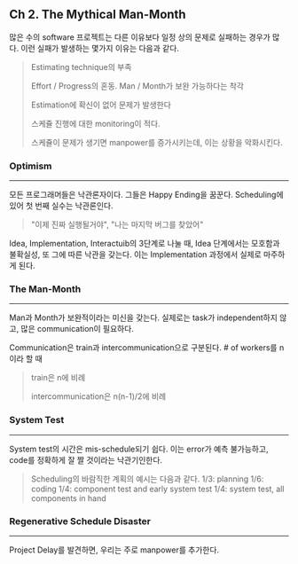 ## Ch 2. The Mythical Man-Month

많은 수의 software 프로젝트는 다른 이유보다 일정 상의 문제로 실패하는 경우가 많다. 이런 실패가 발생하는 몇가지 이유는 다음과 같다.

> Estimating technique의 부족
> 
> Effort / Progress의 혼동. Man / Month가 보완 가능하다는 착각
> 
> Estimation에 확신이 없어 문제가 발생한다
> 
> 스케쥴 진행에 대한 monitoring이 적다.
> 
> 스케쥴이 문제가 생기면 manpower를 증가시키는데, 이는 상황을 악화시킨다.




### Optimism
----
모든 프로그래머들은 낙관론자이다. 그들은 Happy Ending을 꿈꾼다. Scheduling에 있어 첫 번째 실수는 낙관론인다.
> "이제 진짜 실행될거야", "나는 마지막 버그를 찾았어"

Idea, Implementation, Interactuib의 3단계로 나눌 때, Idea 단계에서는 모호함과 불확실성, 또 그에 따른 낙관을 갖는다. 이는 Implementation 과정에서 실제로 마주하게 된다.


### The Man-Month
----
Man과 Month가 보완적이라는 미신을 갖는다. 실제로는 task가 independent하지 않고, 많은 communication이 필요하다.

Communication은 train과 intercommunication으로 구분된다. # of workers를 n이라 할 때
> train은 n에 비례
>
>  intercommunication은 n(n-1)/2에 비례


### System Test
----
System test의 시간은 mis-schedule되기 쉽다. 이는 error가 예측 불가능하고, code를 정확하게 잘 짤 것이라는 낙관기인한다.

> Scheduling의 바람직한 계획의 예시는 다음과 같다.
> 1/3:  planning
> 1/6:  coding
> 1/4:	component test and early system test
> 1/4:	system test, all components in hand


### Regenerative Schedule Disaster
----
Project Delay를 발견하면, 우리는 주로 manpower를 추가한다.


